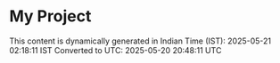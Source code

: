# My Project

This content is dynamically generated in Indian Time (IST): 2025-05-21 02:18:11 IST
Converted to UTC: 2025-05-20 20:48:11 UTC
